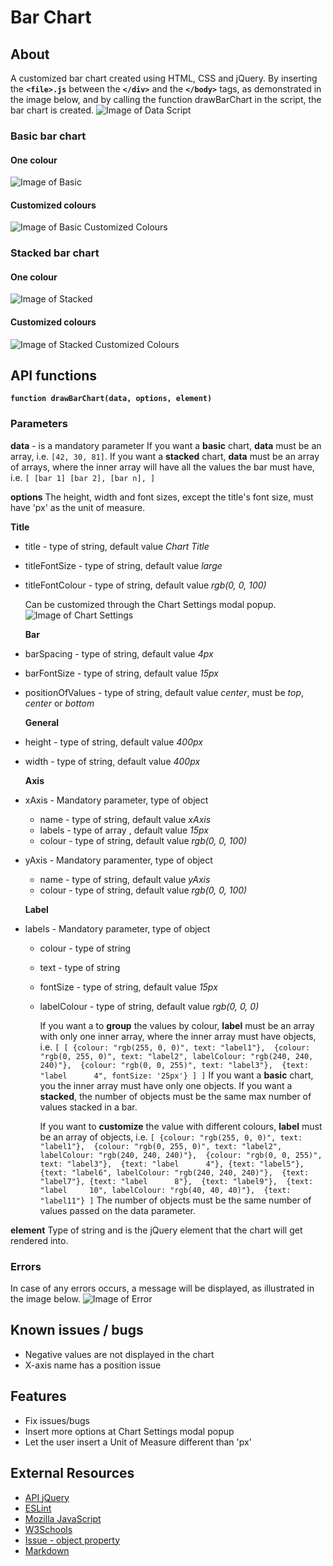 # Bar Chart

## About
A customized bar chart created using HTML, CSS and jQuery.
By inserting the **`<file>.js`** between the **`</div>`** and the **`</body>`** tags, as demonstrated in the image below, and by calling the function drawBarChart in the script, the bar chart is created. 
![Image of Data Script](./data/data-script.png)

### Basic bar chart

#### One colour
![Image of Basic](./data/test-basic.png)

#### Customized colours 
![Image of Basic Customized Colours](./data/test-basic-customized-colours.png)

### Stacked bar chart

#### One colour
![Image of Stacked](./data/test-stacked.png)

#### Customized colours 
![Image of Stacked Customized Colours](./data/test-stacked-customized-colours.png)

## API functions

**`function drawBarChart(data, options, element)`**

### Parameters

**data** - is a mandatory parameter
  If you want a **basic** chart, **data** must be an array, i.e. `[42, 30, 81]`.
  If you want a **stacked** chart, **data** must be an array of arrays, where the inner array will have all the values the bar must have, i.e.
    `[
      [bar 1]
      [bar 2],
      [bar n],
    ]`

**options**
  The height, width and font sizes, except the title's font size, must have 'px' as the unit of measure.
  
  **Title**
* title - type of string, default value *Chart Title*
* titleFontSize - type of string, default value *large*
* titleFontColour - type of string, default value *rgb(0, 0, 100)*

    Can be customized through the Chart Settings modal popup.
![Image of Chart Settings](./data/chart-settings.png)

  **Bar**
* barSpacing - type of string, default value *4px*
* barFontSize - type of string, default value *15px*
* positionOfValues - type of string, default value *center*, must be *top*, *center* or *bottom*

  **General**    
* height - type of string, default value *400px*
* width - type of string, default value *400px*

  **Axis**
* xAxis - Mandatory parameter, type of object
  - name - type of string, default value *xAxis*
  - labels - type of array , default value *15px*
  - colour - type of string, default value *rgb(0, 0, 100)*
* yAxis - Mandatory paramenter, type of object
  - name - type of string, default value *yAxis*
  - colour - type of string, default value *rgb(0, 0, 100)*

  **Label**
* labels - Mandatory parameter, type of object
  - colour - type of string
  - text - type of string
  - fontSize - type of string, default value *15px*
  - labelColour - type of string, default value *rgb(0, 0, 0)*

    If you want a to **group** the values by colour, **label** must be an array with only one inner array, where the inner array must have objects, i.e.
      `[
        [
          {colour: "rgb(255, 0, 0)", text: "label1"}, 
          {colour: "rgb(0, 255, 0)", text: "label2", labelColour: "rgb(240, 240, 240)"}, 
          {colour: "rgb(0, 0, 255)", text: "label3"}, 
          {text: "label      4", fontSize: '25px'}
        ]
      ]`
    If you want a **basic** chart, you the inner array must have only one objects.
    If you want a **stacked**, the number of objects must be the same max number of values stacked in a bar.

    If you want to **customize** the value with different colours, **label** must be an array of objects, i.e.
      `[
        {colour: "rgb(255, 0, 0)", text: "label1"}, 
        {colour: "rgb(0, 255, 0)", text: "label2", 
        labelColour: "rgb(240, 240, 240)"}, 
        {colour: "rgb(0, 0, 255)", text: "label3"}, 
        {text: "label      4"}, {text: "label5"}, 
        {text: "label6", labelColour: "rgb(240, 240, 240)"}, 
        {text: "label7"},
        {text: "label      8"}, 
        {text: "label9"}, 
        {text: "label     10", labelColour: "rgb(40, 40, 40)"}, 
        {text: "label11"}
      ]`
      The number of objects must be the same number of values passed on the data parameter.

**element**
  Type of string and is the jQuery element that the chart will get rendered into.

### Errors
In case of any errors occurs, a message will be displayed, as illustrated in the image below.
![Image of Error](./data/error.png)

## Known issues / bugs
* Negative values are not displayed in the chart
* X-axis name has a position issue

## Features
* Fix issues/bugs
* Insert more options at Chart Settings modal popup
* Let the user insert a Unit of Measure different than 'px'

## External Resources
* [API jQuery](https://api.jquery.com/)
* [ESLint](https://github.com/brackets-userland/brackets-eslint/issues/73)
* [Mozilla JavaScript](https://developer.mozilla.org/en-US/docs/Web/JavaScript/Reference)
* [W3Schools](https://www.w3schools.com/jsref)
* [Issue - object property](https://stackoverflow.com/questions/19301768/determine-if-the-object-has-a-property-and-value-in-javascript)
* [Markdown](https://guides.github.com/features/mastering-markdown/)
